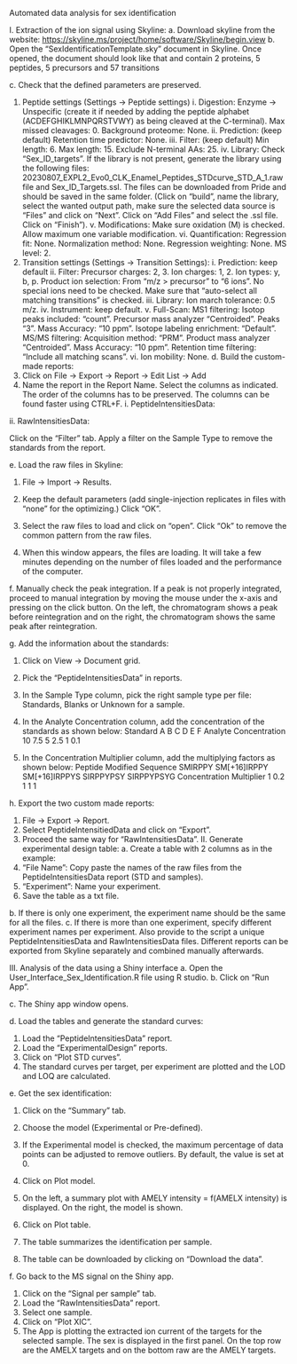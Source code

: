 Automated data analysis for sex identification

I.	Extraction of the ion signal using Skyline:
a.	Download skyline from the website: https://skyline.ms/project/home/software/Skyline/begin.view
b.	Open the “SexIdentificationTemplate.sky” document in Skyline. Once opened, the document should look like that and contain 2 proteins, 5 peptides, 5 precursors and 57 transitions















c.	Check that the defined parameters are preserved. 
1.	Peptide settings (Settings -> Peptide settings)
i.	Digestion: Enzyme -> Unspecific (create it if needed by adding the peptide alphabet (ACDEFGHIKLMNPQRSTVWY) as being cleaved at the C-terminal). Max missed cleavages: 0. Background proteome: None.
ii.	Prediction: (keep default) Retention time predictor: None. 
iii.	Filter: (keep default) Min length: 6. Max length: 15. Exclude N-terminal AAs: 25.
iv.	Library: Check “Sex_ID_targets”. If the library is not present, generate the library using the following files: 20230807_EXPL2_Evo0_CLK_Enamel_Peptides_STDcurve_STD_A_1.raw file and Sex_ID_Targets.ssl. The files can be downloaded from Pride and should be saved in the same folder. (Click on “build”, name the library, select the wanted output path, make sure the selected data source is “Files” and click on “Next”. Click on “Add Files” and select the .ssl file. Click on “Finish”).
v.	Modifications: Make sure oxidation (M) is checked. Allow maximum one variable modification. 
vi.	Quantification: Regression fit: None. Normalization method: None. Regression weighting: None. MS level: 2.
2.	Transition settings (Settings -> Transition Settings):
i.	Prediction: keep default
ii.	Filter: Precursor charges: 2, 3. Ion charges: 1, 2. Ion types: y, b, p. Product ion selection: From “m/z > precursor” to “6 ions”. No special ions need to be checked. Make sure that “auto-select all matching transitions” is checked. 
iii.	Library: Ion march tolerance: 0.5 m/z. 
iv.	Instrument: keep default.
v.	Full-Scan: MS1 filtering: Isotop peaks included: “count”. Precursor mass analyzer “Centroided”. Peaks “3”. Mass Accuracy: “10 ppm”. Isotope labeling enrichment: “Default”. MS/MS filtering: Acquisition method: “PRM”. Product mass analyzer “Centroided”. Mass Accuracy: “10 ppm”. Retention time filtering: “Include all matching scans”.
vi.	Ion mobility: None.
d.	Build the custom-made reports:
1.	Click on File -> Export -> Report -> Edit List -> Add
2.	Name the report in the Report Name. Select the columns as indicated. The order of the columns has to be preserved. The columns can be found faster using CTRL+F.
i.	PeptideIntensitiesData: 

ii.	RawIntensitiesData:











Click on the “Filter” tab. Apply a filter on the Sample Type to remove the standards from the report.









e.	Load the raw files in Skyline: 
1.	File -> Import -> Results. 
2.	Keep the default parameters (add single-injection replicates in files with “none” for the optimizing.) Click “OK”.
3.	Select the raw files to load and click on “open”. Click “Ok” to remove the common pattern from the raw files.


4.	When this window appears, the files are loading. It will take a few minutes depending on the number of files loaded and the performance of the computer. 

f.	Manually check the peak integration. If a peak is not properly integrated, proceed to manual integration by moving the mouse under the x-axis and pressing on the click button. On the left, the chromatogram shows a peak before reintegration and on the right, the chromatogram shows the same peak after reintegration. 

g.	Add the information about the standards: 
1.	Click on View -> Document grid. 
2.	Pick the “PeptideIntensitiesData” in reports. 
3.	In the Sample Type column, pick the right sample type per file: Standards, Blanks or Unknown for a sample. 
4.	In the Analyte Concentration column, add the concentration of the standards as shown below: 
Standard	A	B	C	D	E	F
Analyte Concentration	10	7.5	5	2.5	1	0.1

5.	In the Concentration Multiplier column, add the multiplying factors as shown below: 
Peptide Modified Sequence	SMIRPPY	SM[+16]IRPPY	SM[+16]IRPPYS	SIRPPYPSY	SIRPPYPSYG
Concentration Multiplier	1	0.2	1	1	1

h.	Export the two custom made reports: 
1.	File -> Export -> Report. 
2.	Select PeptideIntensitiedData and click on “Export”. 
3.	Proceed the same way for “RawIntensitiesData”. 
II.	Generate experimental design table: 
a.	Create a table with 2 columns as in the example: 
1.	“File Name”: Copy paste the names of the raw files from the PeptideIntensitiesData report (STD and samples).
2.	“Experiment”: Name your experiment.
3.	Save the table as a txt file.

b.	If there is only one experiment, the experiment name should be the same for all the files. 
c.	If there is more than one experiment, specify different experiment names per experiment. Also provide to the script a unique PeptideIntensitiesData and RawIntensitiesData files. Different reports can be exported from Skyline separately and combined manually afterwards.

III.	Analysis of the data using a Shiny interface
a.	Open the User_Interface_Sex_Identification.R file using R studio. 
b.	Click on “Run App”. 













c.	The Shiny app window opens. 









d.	Load the tables and generate the standard curves: 
1.	Load the “PeptideIntensitiesData” report.
2.	Load the “ExperimentalDesign” reports.
3.	Click on “Plot STD curves”. 
4.	The standard curves per target, per experiment are plotted and the LOD and LOQ are calculated. 




















e.	Get the sex identification: 
1.	Click on the “Summary” tab.
2.	Choose the model (Experimental or Pre-defined).
3.	If the Experimental model is checked, the maximum percentage of data points can be adjusted to remove outliers. By default, the value is set at 0. 
4.	Click on Plot model.
5.	On the left, a summary plot with AMELY intensity = f(AMELX intensity) is displayed. On the right, the model is shown. 











6.	Click on Plot table. 
7.	The table summarizes the identification per sample.
8.	The table can be downloaded by clicking on “Download the data”. 












f.	Go back to the MS signal on the Shiny app.
1.	Click on the “Signal per sample” tab.
2.	Load the “RawIntensitiesData” report.
3.	Select one sample.
4.	Click on “Plot XIC”.
5.	The App is plotting the extracted ion current of the targets for the selected sample. The sex is displayed in the first panel. On the top row are the AMELX targets and on the bottom raw are the AMELY targets. 




